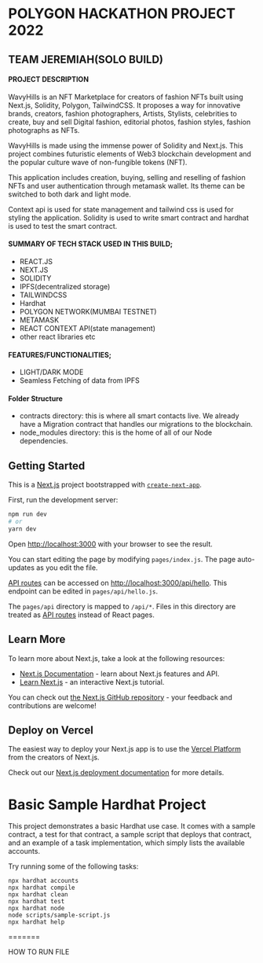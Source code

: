 
# POLYGON HACKATHON PROJECT 2022
## TEAM JEREMIAH(SOLO BUILD)


#### PROJECT DESCRIPTION
WavyHills is an NFT Marketplace for creators of fashion NFTs built using Next.js, Solidity, Polygon, TailwindCSS.
It proposes a way for innovative brands, creators, fashion photographers, Artists, Stylists, celebrities to create, buy and sell Digital fashion, editorial photos, fashion styles, fashion photographs as NFTs.



WavyHills is made using the immense power of Solidity and Next.js. This project combines futuristic elements of Web3 blockchain development and the popular culture wave of non-fungible tokens (NFT).

This application includes creation, buying, selling and reselling of fashion NFTs and user authentication through metamask wallet. Its theme can be switched to both dark and light mode. 

Context api is used for state management and tailwind css is used for styling the application. Solidity is used to write smart contract and hardhat is used to test the smart contract.



#### SUMMARY OF TECH STACK USED IN THIS BUILD;
- REACT.JS
- NEXT.JS
- SOLIDITY
- IPFS(decentralized storage)
- TAILWINDCSS
- Hardhat
- POLYGON NETWORK(MUMBAI TESTNET)
- METAMASK
- REACT CONTEXT API(state management)
- other react libraries etc




#### FEATURES/FUNCTIONALITIES;
- LIGHT/DARK MODE
- Seamless Fetching of data from IPFS

#### Folder Structure
- contracts directory: this is where all smart contacts live. We already have a Migration contract that handles our migrations to the blockchain.
- node_modules directory: this is the home of all of our Node dependencies.






## Getting Started

This is a [Next.js](https://nextjs.org/) project bootstrapped with [`create-next-app`](https://github.com/vercel/next.js/tree/canary/packages/create-next-app).

First, run the development server:

```bash
npm run dev
# or
yarn dev
```

Open [http://localhost:3000](http://localhost:3000) with your browser to see the result.

You can start editing the page by modifying `pages/index.js`. The page auto-updates as you edit the file.

[API routes](https://nextjs.org/docs/api-routes/introduction) can be accessed on [http://localhost:3000/api/hello](http://localhost:3000/api/hello). This endpoint can be edited in `pages/api/hello.js`.

The `pages/api` directory is mapped to `/api/*`. Files in this directory are treated as [API routes](https://nextjs.org/docs/api-routes/introduction) instead of React pages.

## Learn More

To learn more about Next.js, take a look at the following resources:

- [Next.js Documentation](https://nextjs.org/docs) - learn about Next.js features and API.
- [Learn Next.js](https://nextjs.org/learn) - an interactive Next.js tutorial.

You can check out [the Next.js GitHub repository](https://github.com/vercel/next.js/) - your feedback and contributions are welcome!

## Deploy on Vercel

The easiest way to deploy your Next.js app is to use the [Vercel Platform](https://vercel.com/new?utm_medium=default-template&filter=next.js&utm_source=create-next-app&utm_campaign=create-next-app-readme) from the creators of Next.js.

Check out our [Next.js deployment documentation](https://nextjs.org/docs/deployment) for more details.

# Basic Sample Hardhat Project

This project demonstrates a basic Hardhat use case. It comes with a sample contract, a test for that contract, a sample script that deploys that contract, and an example of a task implementation, which simply lists the available accounts.

Try running some of the following tasks:

```shell
npx hardhat accounts
npx hardhat compile
npx hardhat clean
npx hardhat test
npx hardhat node
node scripts/sample-script.js
npx hardhat help
```
=======

HOW TO RUN FILE
